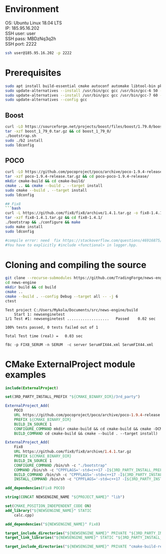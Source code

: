 # Environment
OS: Ubuntu Linux 18.04 LTS  
IP: 185.95.16.202  
SSH user: user  
SSH pass: MBDzNq3q2h  
SSH port: 2222  

```bash
ssh user@185.95.16.202 -p 2222
```

# Prerequisites
```bash
sudo apt install build-essential cmake autoconf automake libtool-bin pkg-config zlib1g-dev gcc-6 g++-6
sudo update-alternatives --install /usr/bin/gcc gcc /usr/bin/gcc-6 50 --slave /usr/bin/g++ g++ /usr/bin/g++-6
sudo update-alternatives --install /usr/bin/gcc gcc /usr/bin/gcc-7 60 --slave /usr/bin/g++ g++ /usr/bin/g++-7
sudo update-alternatives --config gcc
```

## Boost
```bash
curl -LO https://sourceforge.net/projects/boost/files/boost/1.79.0/boost_1_79_0.tar.gz/download
tar -xzf boost_1_79_0.tar.gz && cd boost_1_79_0/
./bootstrap.sh
sudo ./b2 install
sudo ldconfig
```
## POCO
```bash
curl -LO https://github.com/pocoproject/poco/archive/poco-1.9.4-release.tar.gz
tar -xzf poco-1.9.4-release.tar.gz && cd poco-poco-1.9.4-release/
mkdir cmake-build && cd cmake-build/
cmake .. && cmake --build . --target install
sudo cmake --build . --target install
sudo ldconfig

## Fix8
```bash
curl -L https://github.com/fix8/fix8/archive/1.4.1.tar.gz -o fix8-1.4.1.tar.gz
tar -xzf fix8-1.4.1.tar.gz && cd fix8-1.4.1/
./bootstrap && ./configure && make
sudo make install
sudo ldconfig

#compile error: need  fix https://stackoverflow.com/questions/46916875/error-when-building-fix-8
#You have to explicitly #include <functional> in logger.hpp.
```

# Cloning and compiling the source
```bash
git clone --recurse-submodules https://github.com/TradingForge/news-engine.git
cd news-engine
mkdir build && cd build
cmake ..
cmake --build . --config Debug --target all -- -j 6
ctest
```

```log
Test project C:/Users/Mykola/Documents/src/news-engine/build
    Start 1: newsenginetest
1/1 Test #1: newsenginetest ...................   Passed    0.02 sec

100% tests passed, 0 tests failed out of 1

Total Test time (real) =   0.03 sec
```

```
f8c -p FIX8_SERUM -n SERUM  -c server SerumFIX44.xml SerumFIX44.xml
```

# CMake ExternalProject module examples
```cmake
include(ExternalProject)

set(3RD_PARTY_INSTALL_PREFIX "${CMAKE_BINARY_DIR}/3rd_party")

ExternalProject_Add(
    POCO
    URL https://github.com/pocoproject/poco/archive/poco-1.9.4-release.tar.gz
    PREFIX ${CMAKE_BINARY_DIR}
    BUILD_IN_SOURCE 1
    CONFIGURE_COMMAND mkdir cmake-build && cd cmake-build && cmake -DCMAKE_INSTALL_PREFIX:PATH=${3RD_PARTY_INSTALL_PREFIX} ..
    BUILD_COMMAND cd cmake-build && cmake --build . --target install)

ExternalProject_Add(
    Fix8
    URL https://github.com/fix8/fix8/archive/1.4.1.tar.gz
    PREFIX ${CMAKE_BINARY_DIR}
    BUILD_IN_SOURCE 1
    CONFIGURE_COMMAND /bin/sh -c "./bootstrap"
    COMMAND /bin/sh -c "CPPFLAGS='-std=c++17 -I${3RD_PARTY_INSTALL_PREFIX}/include' LDFLAGS=-L${3RD_PARTY_INSTALL_PREFIX}/lib ./configure --prefix=${3RD_PARTY_INSTALL_PREFIX}"
    BUILD_COMMAND /bin/sh -c "CPPFLAGS='-std=c++17 -I${3RD_PARTY_INSTALL_PREFIX}/include' LDFLAGS=-L${3RD_PARTY_INSTALL_PREFIX}/lib LD_LIBRARY_PATH=${3RD_PARTY_INSTALL_PREFIX}/lib make"
    INSTALL_COMMAND /bin/sh -c "CPPFLAGS='-std=c++17 -I${3RD_PARTY_INSTALL_PREFIX}/include' LDFLAGS=-L${3RD_PARTY_INSTALL_PREFIX}/lib LD_LIBRARY_PATH=${3RD_PARTY_INSTALL_PREFIX}/lib make install")

add_dependencies(Fix8 POCO)

string(CONCAT NEWSENGINE_NAME "${PROJECT_NAME}" "lib")

set(CMAKE_POSITION_INDEPENDENT_CODE ON)
add_library("${NEWSENGINE_NAME}" STATIC
    calc.cpp)

add_dependencies("${NEWSENGINE_NAME}" Fix8)

target_include_directories("${NEWSENGINE_NAME}" PRIVATE "${3RD_PARTY_INSTALL_PREFIX}/include")
target_link_libraries("${NEWSENGINE_NAME}" STATIC "${3RD_PARTY_INSTALL_PREFIX}/lib/libfix8.a")

target_include_directories("${NEWSENGINE_NAME}" PRIVATE "cmake-build-release/newsengine/include")
```